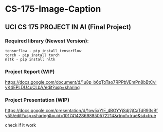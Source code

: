 # CS-175-Image-Caption
## UCI CS 175 PROJECT IN AI (Final Project)

### Required library (Newest Version):
    tensorflow - pip install tensorflow
    torch - pip install torch
    nltk - pip install nltk

### Project Report (WIP)
https://docs.google.com/document/d/1u8p_b6qToTao7RPPbVEmPn8bBtCvivK4EPLDU4uCLbA/edit?usp=sharing

### Project Presentation (WIP)
https://docs.google.com/presentation/d/1ow5xYlE_4BGYYjSdj2jCaTdR93sBfy55/edit?usp=sharing&ouid=101741428698850572214&rtpof=true&sd=true

check if it work

